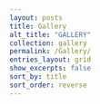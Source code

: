 ```yaml
---
layout: posts
title: Gallery
alt_title: "GALLERY"
collection: gallery
permalink: /Gallery/
entries_layout: grid
show_excerpts: false
sort_by: title
sort_order: reverse
---
```

